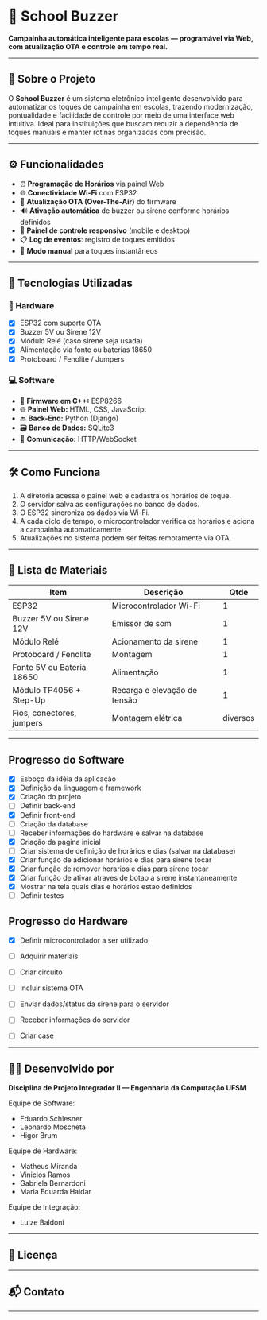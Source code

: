 # 📣 School Buzzer

**Campainha automática inteligente para escolas — programável via Web, com atualização OTA e controle em tempo real.**

---

## 🚀 Sobre o Projeto

O **School Buzzer** é um sistema eletrônico inteligente desenvolvido para automatizar os toques de campainha em escolas, trazendo modernização, pontualidade e facilidade de controle por meio de uma interface web intuitiva. Ideal para instituições que buscam reduzir a dependência de toques manuais e manter rotinas organizadas com precisão.

---

## ⚙️ Funcionalidades

- ⏰ **Programação de Horários** via painel Web
- 🌐 **Conectividade Wi-Fi** com ESP32
- 🔄 **Atualização OTA (Over-The-Air)** do firmware
- 🔊 **Ativação automática** de buzzer ou sirene conforme horários definidos
- 📱 **Painel de controle responsivo** (mobile e desktop)
- 📋 **Log de eventos**: registro de toques emitidos
- 🔘 **Modo manual** para toques instantâneos
---

## 🧠 Tecnologias Utilizadas

### 📡 Hardware
- [x] ESP32 com suporte OTA
- [x] Buzzer 5V ou Sirene 12V
- [x] Módulo Relé (caso sirene seja usada)
- [x] Alimentação via fonte ou baterias 18650
- [x] Protoboard / Fenolite / Jumpers

### 💻 Software
- 🔧 **Firmware em C++:** ESP8266 
- 🌐 **Painel Web:** HTML, CSS, JavaScript
- 🔙 **Back-End:** Python (Django)
- 🗃️ **Banco de Dados:** SQLite3
- 📶 **Comunicação:** HTTP/WebSocket

---

## 🛠️ Como Funciona

1. A diretoria acessa o painel web e cadastra os horários de toque.
2. O servidor salva as configurações no banco de dados.
3. O ESP32 sincroniza os dados via Wi-Fi.
4. A cada ciclo de tempo, o microcontrolador verifica os horários e aciona a campainha automaticamente.
5. Atualizações no sistema podem ser feitas remotamente via OTA.

---

## 🧰 Lista de Materiais

| Item | Descrição | Qtde |
|------|-----------|------|
| ESP32 | Microcontrolador Wi-Fi | 1 |
| Buzzer 5V ou Sirene 12V | Emissor de som | 1 |
| Módulo Relé | Acionamento da sirene | 1 |
| Protoboard / Fenolite | Montagem | 1 |
| Fonte 5V ou Bateria 18650 | Alimentação | 1 |
| Módulo TP4056 + Step-Up | Recarga e elevação de tensão | 1 |
| Fios, conectores, jumpers | Montagem elétrica | diversos |

---

## Progresso do Software

- [x] Esboço da idéia da aplicação
- [x] Definição da linguagem e framework
- [x] Criação do projeto
- [ ] Definir back-end
- [x] Definir front-end
- [ ] Criação da database
- [ ] Receber informações do hardware e salvar na database
- [x] Criação da pagina inicial
- [ ] Criar sistema de definição de horários e dias (salvar na database)
- [x] Criar função de adicionar horários e dias para sirene tocar
- [x] Criar função de remover horarios e dias para sirene tocar
- [x] Criar função de ativar atraves de botao a sirene instantaneamente
- [x] Mostrar na tela quais dias e horários estao definidos
- [ ] Definir testes
  
## Progresso do Hardware
- [x] Definir microcontrolador a ser utilizado
- [ ] Adquirir materiais
- [ ] Criar circuito
- [ ] Incluir sistema OTA
- [ ] Enviar dados/status da sirene para o servidor
- [ ] Receber informações do servidor
- [ ] Criar case


---

## 👨‍🔬 Desenvolvido por

**Disciplina de Projeto Integrador II — Engenharia da Computação UFSM**

Equipe de Software:
- Eduardo Schlesner
- Leonardo Moscheta
- Higor Brum

Equipe de Hardware:
- Matheus Miranda
- Vinicios Ramos
- Gabriela Bernardoni
- Maria Eduarda Haidar

Equipe de Integração:
- Luize Baldoni

---

## 📄 Licença



---

## 📬 Contato


---


